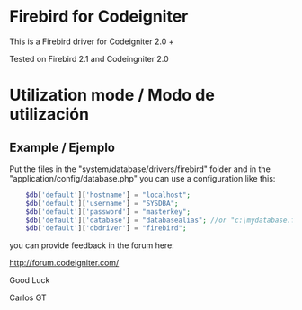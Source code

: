 # Firebird for Codeigniter

This is a Firebird driver for Codeigniter 2.0 +

Tested on Firebird 2.1 and Codeingniter 2.0

# Utilization mode / Modo de utilización

## Example / Ejemplo

Put the files in the "system/database/drivers/firebird" folder and in the "application/config/database.php" you can use a configuration like this:
```php
    $db['default']['hostname'] = "localhost";
    $db['default']['username'] = "SYSDBA";
    $db['default']['password'] = "masterkey";
    $db['default']['database'] = "databasealias"; //or "c:\mydatabase.fdb"
    $db['default']['dbdriver'] = "firebird";
```

you can provide feedback in the forum here:

http://forum.codeigniter.com/

Good Luck

Carlos GT
